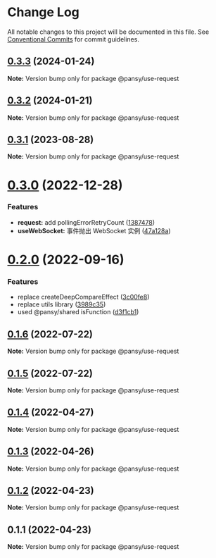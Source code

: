 # Change Log

All notable changes to this project will be documented in this file.
See [Conventional Commits](https://conventionalcommits.org) for commit guidelines.

## [0.3.3](https://github.com/pansyjs/react-hooks/compare/@pansy/use-request@0.3.2...@pansy/use-request@0.3.3) (2024-01-24)

**Note:** Version bump only for package @pansy/use-request





## [0.3.2](https://github.com/pansyjs/react-hooks/compare/@pansy/use-request@0.3.1...@pansy/use-request@0.3.2) (2024-01-21)

**Note:** Version bump only for package @pansy/use-request





## [0.3.1](https://github.com/pansyjs/react-hooks/compare/@pansy/use-request@0.3.0...@pansy/use-request@0.3.1) (2023-08-28)

**Note:** Version bump only for package @pansy/use-request





# [0.3.0](https://github.com/pansyjs/react-hooks/compare/@pansy/use-request@0.2.0...@pansy/use-request@0.3.0) (2022-12-28)


### Features

* **request:** add pollingErrorRetryCount ([1387478](https://github.com/pansyjs/react-hooks/commit/138747804b60e97d6ff6e7c476c39488ebe03b75))
* **useWebSocket:** 事件抛出 WebSocket 实例 ([47a128a](https://github.com/pansyjs/react-hooks/commit/47a128af648a5addfbaa53d10669eea38e3353d7))





# [0.2.0](https://github.com/pansyjs/react-hooks/compare/@pansy/use-request@0.1.6...@pansy/use-request@0.2.0) (2022-09-16)


### Features

* replace createDeepCompareEffect ([3c00fe8](https://github.com/pansyjs/react-hooks/commit/3c00fe8a33cac410f0c3d245e84027ca01431943))
* replace utils library ([3989c35](https://github.com/pansyjs/react-hooks/commit/3989c35e2bb5bf96f538e1b2c78aa306c63541e3))
* used @pansy/shared isFunction ([d3f1cb1](https://github.com/pansyjs/react-hooks/commit/d3f1cb1f7b8bd61bbf9fac19d4972bec7356f705))





## [0.1.6](https://github.com/pansyjs/react-hooks/compare/@pansy/use-request@0.1.5...@pansy/use-request@0.1.6) (2022-07-22)

**Note:** Version bump only for package @pansy/use-request





## [0.1.5](https://github.com/pansyjs/react-hooks/compare/@pansy/use-request@0.1.4...@pansy/use-request@0.1.5) (2022-07-22)

**Note:** Version bump only for package @pansy/use-request





## [0.1.4](https://github.com/pansyjs/react-hooks/compare/@pansy/use-request@0.1.3...@pansy/use-request@0.1.4) (2022-04-27)

**Note:** Version bump only for package @pansy/use-request





## [0.1.3](https://github.com/pansyjs/react-hooks/compare/@pansy/use-request@0.1.2...@pansy/use-request@0.1.3) (2022-04-26)

**Note:** Version bump only for package @pansy/use-request





## [0.1.2](https://github.com/pansyjs/react-hooks/compare/@pansy/use-request@0.1.1...@pansy/use-request@0.1.2) (2022-04-23)

**Note:** Version bump only for package @pansy/use-request





## 0.1.1 (2022-04-23)

**Note:** Version bump only for package @pansy/use-request
